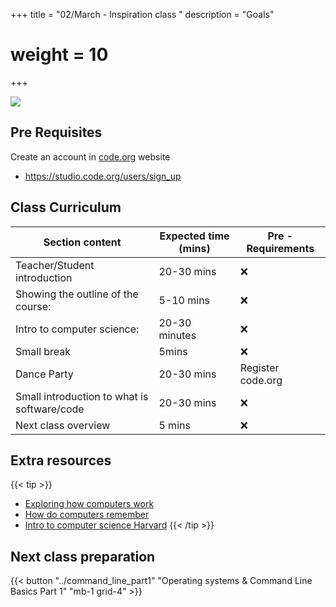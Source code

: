 +++
title = "02/March - Inspiration class "
description = "Goals"
# weight = 10
+++

![](https://media1.giphy.com/media/3oKIPsx2VAYAgEHC12/200.gif)

## Pre Requisites

Create an account in [code.org](https://studio.code.org/users/sign_up) website

- https://studio.code.org/users/sign_up

## Class Curriculum

| Section content                             | Expected time (mins) | Pre - Requirements |
| ------------------------------------------- | -------------------- | ------------------ |
| Teacher/Student introduction               | 20-30 mins           | ❌                  |
| Showing the outline of the course:          | 5-10 mins            | ❌                  |
| Intro to computer science:                  | 20-30 minutes        | ❌                  |
| Small break                                 | 5mins                | ❌                  |
| Dance Party                                 | 20-30 mins           | Register code.org  |
| Small introduction to what is software/code | 20-30 mins           | ❌                  |
| Next class overview                         | 5 mins               | ❌                  |


## Extra resources
{{< tip >}}
- [Exploring how computers work](https://www.youtube.com/watch?v=QZwneRb-zqA) 
- [How do computers remember](https://www.youtube.com/watch?v=I0-izyq6q5s)
- [Intro to computer science Harvard](https://www.youtube.com/watch?v=z-OxzIC6pic) 
{{< /tip >}}


## Next class preparation

{{< button "../command_line_part1" "Operating systems & Command Line Basics Part 1" "mb-1 grid-4" >}}
